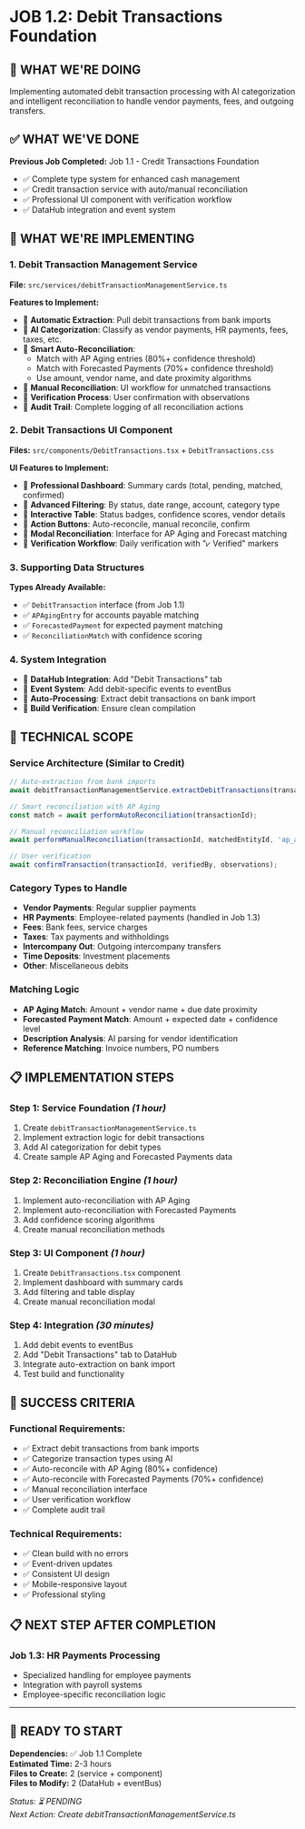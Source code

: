 # JOB 1.2: Debit Transactions Foundation

## 🎯 **WHAT WE'RE DOING**

Implementing automated debit transaction processing with AI categorization and intelligent reconciliation to handle vendor payments, fees, and outgoing transfers.

## ✅ **WHAT WE'VE DONE**

**Previous Job Completed:** Job 1.1 - Credit Transactions Foundation

- ✅ Complete type system for enhanced cash management
- ✅ Credit transaction service with auto/manual reconciliation
- ✅ Professional UI component with verification workflow
- ✅ DataHub integration and event system

## 🔄 **WHAT WE'RE IMPLEMENTING**

### **1. Debit Transaction Management Service**

**File:** `src/services/debitTransactionManagementService.ts`

**Features to Implement:**

- 🔄 **Automatic Extraction**: Pull debit transactions from bank imports
- 🔄 **AI Categorization**: Classify as vendor payments, HR payments, fees, taxes, etc.
- 🔄 **Smart Auto-Reconciliation**:
  - Match with AP Aging entries (80%+ confidence threshold)
  - Match with Forecasted Payments (70%+ confidence threshold)
  - Use amount, vendor name, and date proximity algorithms
- 🔄 **Manual Reconciliation**: UI workflow for unmatched transactions
- 🔄 **Verification Process**: User confirmation with observations
- 🔄 **Audit Trail**: Complete logging of all reconciliation actions

### **2. Debit Transactions UI Component**

**Files:** `src/components/DebitTransactions.tsx` + `DebitTransactions.css`

**UI Features to Implement:**

- 🔄 **Professional Dashboard**: Summary cards (total, pending, matched, confirmed)
- 🔄 **Advanced Filtering**: By status, date range, account, category type
- 🔄 **Interactive Table**: Status badges, confidence scores, vendor details
- 🔄 **Action Buttons**: Auto-reconcile, manual reconcile, confirm
- 🔄 **Modal Reconciliation**: Interface for AP Aging and Forecast matching
- 🔄 **Verification Workflow**: Daily verification with "⩗ Verified" markers

### **3. Supporting Data Structures**

**Types Already Available:**

- ✅ `DebitTransaction` interface (from Job 1.1)
- ✅ `APAgingEntry` for accounts payable matching
- ✅ `ForecastedPayment` for expected payment matching
- ✅ `ReconciliationMatch` with confidence scoring

### **4. System Integration**

- 🔄 **DataHub Integration**: Add "Debit Transactions" tab
- 🔄 **Event System**: Add debit-specific events to eventBus
- 🔄 **Auto-Processing**: Extract debit transactions on bank import
- 🔄 **Build Verification**: Ensure clean compilation

## 🔧 **TECHNICAL SCOPE**

### **Service Architecture (Similar to Credit)**

```typescript
// Auto-extraction from bank imports
await debitTransactionManagementService.extractDebitTransactions(transactions, accountId);

// Smart reconciliation with AP Aging
const match = await performAutoReconciliation(transactionId);

// Manual reconciliation workflow
await performManualReconciliation(transactionId, matchedEntityId, 'ap_aging', notes);

// User verification
await confirmTransaction(transactionId, verifiedBy, observations);
```

### **Category Types to Handle**

- **Vendor Payments**: Regular supplier payments
- **HR Payments**: Employee-related payments (handled in Job 1.3)
- **Fees**: Bank fees, service charges
- **Taxes**: Tax payments and withholdings
- **Intercompany Out**: Outgoing intercompany transfers
- **Time Deposits**: Investment placements
- **Other**: Miscellaneous debits

### **Matching Logic**

- **AP Aging Match**: Amount + vendor name + due date proximity
- **Forecasted Payment Match**: Amount + expected date + confidence level
- **Description Analysis**: AI parsing for vendor identification
- **Reference Matching**: Invoice numbers, PO numbers

## 📋 **IMPLEMENTATION STEPS**

### **Step 1: Service Foundation** *(1 hour)*

1. Create `debitTransactionManagementService.ts`
2. Implement extraction logic for debit transactions
3. Add AI categorization for debit types
4. Create sample AP Aging and Forecasted Payments data

### **Step 2: Reconciliation Engine** *(1 hour)*

1. Implement auto-reconciliation with AP Aging
2. Implement auto-reconciliation with Forecasted Payments
3. Add confidence scoring algorithms
4. Create manual reconciliation methods

### **Step 3: UI Component** *(1 hour)*

1. Create `DebitTransactions.tsx` component
2. Implement dashboard with summary cards
3. Add filtering and table display
4. Create manual reconciliation modal

### **Step 4: Integration** *(30 minutes)*

1. Add debit events to eventBus
2. Add "Debit Transactions" tab to DataHub
3. Integrate auto-extraction on bank import
4. Test build and functionality

## 🎯 **SUCCESS CRITERIA**

### **Functional Requirements:**

- ✅ Extract debit transactions from bank imports
- ✅ Categorize transaction types using AI
- ✅ Auto-reconcile with AP Aging (80%+ confidence)
- ✅ Auto-reconcile with Forecasted Payments (70%+ confidence)
- ✅ Manual reconciliation interface
- ✅ User verification workflow
- ✅ Complete audit trail

### **Technical Requirements:**

- ✅ Clean build with no errors
- ✅ Event-driven updates
- ✅ Consistent UI design
- ✅ Mobile-responsive layout
- ✅ Professional styling

## 📋 **NEXT STEP AFTER COMPLETION**

### Job 1.3: HR Payments Processing

- Specialized handling for employee payments
- Integration with payroll systems
- Employee-specific reconciliation logic

---

## 🚀 **READY TO START**

**Dependencies:** ✅ Job 1.1 Complete  
**Estimated Time:** 2-3 hours  
**Files to Create:** 2 (service + component)  
**Files to Modify:** 2 (DataHub + eventBus)

*Status: ⏳ PENDING*  
*Next Action: Create debitTransactionManagementService.ts*
